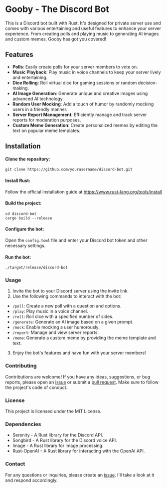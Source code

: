 # Gooby - The Discord Bot
This is a Discord bot built with Rust. It's designed for private server use and comes with various entertaining and useful features to enhance your server experience. From creating polls and playing music to generating AI images and custom memes, Gooby has got you covered!

## Features
- **Polls**: Easily create polls for your server members to vote on.
- **Music Playback**: Play music in voice channels to keep your server lively and entertaining.
- **Dice Rolling**: Roll virtual dice for gaming sessions or random decision-making.
- **AI Image Generation**: Generate unique and creative images using advanced AI technology.
- **Random User Mocking**: Add a touch of humor by randomly mocking users in a friendly manner.
- **Server Report Management**: Efficiently manage and track server reports for moderation purposes.
- **Custom Meme Generation**: Create personalized memes by editing the text on popular meme templates.
  
## Installation
#### Clone the repository:

`git clone https://github.com/yourusername/discord-bot.git`

#### Install Rust:
   
Follow the official installation guide at https://www.rust-lang.org/tools/install

#### Build the project:

```
cd discord-bot
cargo build --release
```

#### Configure the bot:

Open the `config.toml` file and enter your Discord bot token and other necessary settings.

#### Run the bot:

`./target/release/discord-bot`

### Usage

1. Invite the bot to your Discord server using the invite link.
2. Use the following commands to interact with the bot:
- `/poll`: Create a new poll with a question and options.
- `/play`: Play music in a voice channel.
- `/roll`: Roll dice with a specified number of sides.
- `/generate`: Generate an AI image based on a given prompt.
- `/mock`: Enable mocking a user humorously.
- `/report`: Manage and view server reports.
- `/meme`: Generate a custom meme by providing the meme template and text.
3. Enjoy the bot's features and have fun with your server members!

### Contributing

Contributions are welcome! 
If you have any ideas, suggestions, or bug reports, please open an [issue](https://github.com/panchi64/gooby/issues) or submit a [pull request](https://github.com/panchi64/gooby/pulls). 
Make sure to follow the project's code of conduct.

### License
This project is licensed under the MIT License.

### Dependencies
- Serenity - A Rust library for the Discord API.
- Songbird - A Rust library for the Discord voice API.
- Image - A Rust library for image processing.
- Rust-OpenAI - A Rust library for interacting with the OpenAI API.

### Contact
For any questions or inquiries, please create an [issue](https://github.com/panchi64/gooby/issues). I'll take a look at it and respond accordingly.
